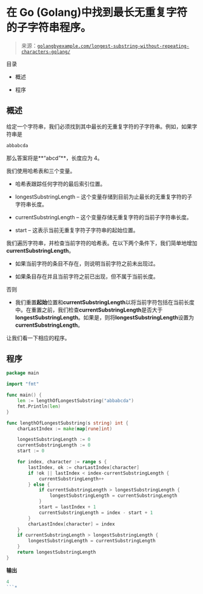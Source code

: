 <!--yml

分类：未分类

日期：2024-10-13 06:41:56

-->

# 在 Go (Golang)中找到最长无重复字符的子字符串程序。

> 来源：[`golangbyexample.com/longest-substring-without-repeating-characters-golang/`](https://golangbyexample.com/longest-substring-without-repeating-characters-golang/)

目录

+   概述

+   程序

## **概述**

给定一个字符串，我们必须找到其中最长的无重复字符的子字符串。例如，如果字符串是

```go
abbabcda
```

那么答案将是**“abcd”**，长度应为 4。

我们使用哈希表和三个变量。

+   哈希表跟踪任何字符的最后索引位置。

+   longestSubstringLength – 这个变量存储到目前为止最长的无重复字符的子字符串长度。

+   currentSubstringLength – 这个变量存储无重复字符的当前子字符串长度。

+   start – 这表示当前无重复字符子字符串的起始位置。

我们遍历字符串，并检查当前字符的哈希表。在以下两个条件下，我们简单地增加**currentSubstringLength**。

+   如果当前字符的条目不存在，则说明当前字符之前未出现过。

+   如果条目存在并且当前字符之前已出现，但不属于当前长度。

否则

+   我们重置**起始**位置和**currentSubstringLength**以将当前字符包括在当前长度中。在重置之前，我们检查**currentSubstringLength**是否大于**longestSubstringLength**。如果是，则将**longestSubstringLength**设置为**currentSubstringLength**。

让我们看一下相应的程序。

## **程序**

```go
package main

import "fmt"

func main() {
	len := lengthOfLongestSubstring("abbabcda")
	fmt.Println(len)
}

func lengthOfLongestSubstring(s string) int {
	charLastIndex := make(map[rune]int)

	longestSubstringLength := 0
	currentSubstringLength := 0
	start := 0

	for index, character := range s {
		lastIndex, ok := charLastIndex[character]
		if !ok || lastIndex < index-currentSubstringLength {
			currentSubstringLength++
		} else {
			if currentSubstringLength > longestSubstringLength {
				longestSubstringLength = currentSubstringLength
			}
			start = lastIndex + 1
			currentSubstringLength = index - start + 1
		}
		charLastIndex[character] = index
	}
	if currentSubstringLength > longestSubstringLength {
		longestSubstringLength = currentSubstringLength
	}
	return longestSubstringLength
}
```

**输出**

```go
4
```*
